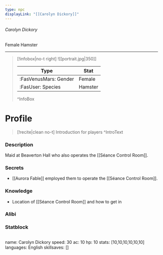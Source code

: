 ```yaml
---
type: npc
displayLink: "[[Carolyn Dickory]]"
---
```


###### Carolyn Dickory
<span class="sub2">Female Hamster </span>
___

> [!infobox|no-t right]
> ![[portrait.jpg|350]]
>
> | Type | Stat |
> | ---- | ---- |
> | :FasVenusMars: Gender | Female |
> | :FasUser: Species | Hamster |
>^InfoBox

# Profile

> [!recite|clean no-t]
>	Introduction for players
>^IntroText

### Description
Maid at Beaverton Hall who also operates the [[Séance Control Room]].

### Secrets
- [[Aurora Fable]] employed them to operate the ⁠[[Séance Control Room]].

### Knowledge
- Location of [[Séance Control Room]] and how to get in

### Alibi 


### Statblock
>```statblock
name: Carolyn Dickory
speed: 30
ac: 10
hp: 10
stats: [10,10,10,10,10,10]
languages: English
skillsaves: []
